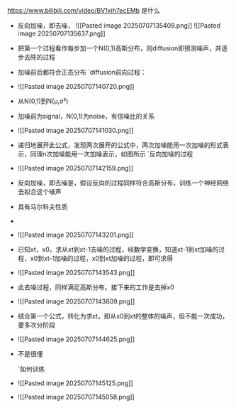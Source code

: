 https://www.bilibili.com/video/BV1xih7ecEMb
	是什么
- 反向加噪，即去噪，
![[Pasted image 20250707135409.png]]
![[Pasted image 20250707135637.png]]
- 把第一个过程看作每步加一个N(0,1)高斯分布，则diffusion即预测噪声，并逐步去除的过程
- 加噪前后都符合正态分布
	`diffusion前向过程：
- ![[Pasted image 20250707140720.png]]
- 从N(0,1)到N(μ,σ²)
- 加噪前为signal，N(0,1)为noise，有信噪比的关系
- ![[Pasted image 20250707141030.png]]
- 递归地展开此公式，发现两次展开的公式中，两次加噪能用一次加噪的形式表示，同理n次加噪能用一次加噪表示，如图所示
	`反向加噪的过程
- ![[Pasted image 20250707142159.png]]
- 反向加噪，即去噪是，假设反向的过程同样符合高斯分布，训练一个神经网络去拟合这个噪声
- 具有马尔科夫性质
- 
- ![[Pasted image 20250707143201.png]]
- 已知xt，x0，求从xt到xt-1去噪的过程，经数学变换，知道xt-1到xt加噪的过程，x0到xt-1加噪的过程，x0到xt加噪的过程，即可求得
- ![[Pasted image 20250707143543.png]]
- 此去噪过程，同样满足高斯分布。接下来的工作是去掉x0
- ![[Pasted image 20250707143809.png]]
- 结合第一个公式，转化为求εt，即从x0到xt的整体的噪声，但不能一次成功，要多次分阶段
- ![[Pasted image 20250707144625.png]]
- 不是很懂

	`如何训练
- ![[Pasted image 20250707145125.png]]
- ![[Pasted image 20250707145058.png]]